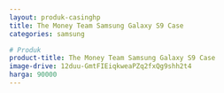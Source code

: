 ```yaml
---
layout: produk-casinghp
title: The Money Team Samsung Galaxy S9 Case
categories: samsung

# Produk
product-title: The Money Team Samsung Galaxy S9 Case
image-drive: 12duu-GmtFIEiqkweaPZq2fxQg9shh2t4
harga: 90000
---
```

